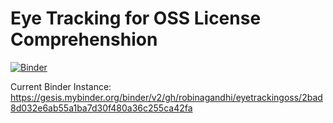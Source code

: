 # Eye Tracking for OSS License Comprehenshion

[![Binder](https://mybinder.org/badge_logo.svg)](https://mybinder.org/v2/gh/robinagandhi/eyetrackingoss.git/master)

Current Binder Instance: https://gesis.mybinder.org/binder/v2/gh/robinagandhi/eyetrackingoss/2bad8d032e6ab55a1ba7d30f480a36c255ca42fa
